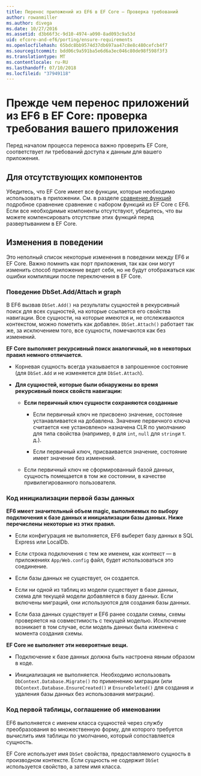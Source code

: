 ```yaml
---
title: Перенос приложений из EF6 в EF Core — Проверка требований
author: rowanmiller
ms.author: divega
ms.date: 10/27/2016
ms.assetid: d3b66f3c-9d10-4974-a090-8ad093c9a53d
uid: efcore-and-ef6/porting/ensure-requirements
ms.openlocfilehash: 65bdc8bb9574d37db697aa47c8e8c480cefcb4f7
ms.sourcegitcommit: bdd06c9a591ba5e6d6a3ec046c80de98f598f3f3
ms.translationtype: MT
ms.contentlocale: ru-RU
ms.lasthandoff: 07/10/2018
ms.locfileid: "37949118"
---
```

# <a name="before-porting-from-ef6-to-ef-core-validate-your-applications-requirements"></a>Прежде чем перенос приложений из EF6 в EF Core: проверка требования вашего приложения

Перед началом процесса переноса важно проверить EF Core, соответствует ли требований доступа к данным для вашего приложения.

## <a name="missing-features"></a>Для отсутствующих компонентов

Убедитесь, что EF Core имеет все функции, которые необходимо использовать в приложении. См. в разделе [сравнение функций](../features.md) подробное сравнение сравнение с набором функций из EF Core с EF6. Если все необходимые компоненты отсутствуют, убедитесь, что вы можете компенсировать отсутствие этих функций перед развертыванием в EF Core.

## <a name="behavior-changes"></a>Изменения в поведении

Это неполный список некоторые изменения в поведении между EF6 и EF Core. Важно помнить как порт приложения, так как они могут изменить способ приложение ведет себя, но не будут отображаться как ошибки компиляции после переключения в EF Core.

### <a name="dbsetaddattach-and-graph-behavior"></a>Поведение DbSet.Add/Attach и graph

В EF6 вызвав `DbSet.Add()` на результаты сущностей в рекурсивный поиск для всех сущностей, на которые ссылается его свойства навигации. Все сущности, на которые имеются и, не отслеживаются контекстом, можно пометить как добавлен. `DbSet.Attach()` работает так же, за исключением того, все сущности, помечаются как без изменений.

**EF Core выполняет рекурсивный поиск аналогичный, но в некоторых правил немного отличается.**

*  Корневая сущность всегда указывается в запрошенное состояние (для `DbSet.Add` и не изменяется для `DbSet.Attach`).

*  **Для сущностей, которые были обнаружены во время рекурсивный поиск свойств навигации:**

    *  **Если первичный ключ сущности сохраняются созданные**

        * Если первичный ключ не присвоено значение, состояние устанавливается на добавлена. Значение первичного ключа считается «не установлено» назначена CLR по умолчанию для типа свойства (например, `0` для `int`, `null` для `string`и т. д.).

        * Если первичный ключ, присваивается значение, состояние имеет значение без изменений.

    *  Если первичный ключ не сформированный базой данных, сущность помещается в том же состоянии, в качестве привилегированного пользователя.

### <a name="code-first-database-initialization"></a>Код инициализации первой базы данных

**EF6 имеет значительный объем magic, выполняемых по выбору подключения к базе данных и инициализации базы данных. Ниже перечислены некоторые из этих правил.**

* Если конфигурация не выполняется, EF6 выберет базу данных в SQL Express или LocalDb.

* Если строка подключения с тем же именем, как контекст — в приложениях `App/Web.config` файл, будет использоваться это соединение.

* Если базы данных не существует, он создается.

* Если ни одной из таблиц из модели существует в базе данных, схема для текущей модели добавляется в базу данных. Если включены миграций, они используются для создания базы данных.

* Если база данных существует и EF6 ранее создали схемы, схемы проверяется на совместимость с текущей моделью. Исключение возникает в том случае, если модель данных была изменена с момента создания схемы.

**EF Core не выполняет эти невероятные вещи.**

* Подключение к базе данных должна быть настроена явным образом в коде.

* Инициализация не выполняется. Необходимо использовать `DbContext.Database.Migrate()` по применению миграции (или `DbContext.Database.EnsureCreated()` и `EnsureDeleted()` для создания и удаления базы данных без использования миграции).

### <a name="code-first-table-naming-convention"></a>Код первой таблицы, соглашение об именовании

EF6 выполняется с именем класса сущностей через службу преобразования во множественную форму, для которого требуется вычислить имя таблицы по умолчанию, который сопоставляется сущность.

EF Core использует имя `DbSet` свойства, предоставляемого сущность в производном контексте. Если сущность не содержит `DbSet` используется свойство, а затем имя класса.
